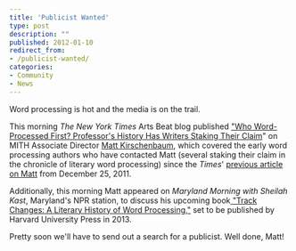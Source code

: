 ```yaml
---
title: 'Publicist Wanted'
type: post
description: ""
published: 2012-01-10
redirect_from: 
- /publicist-wanted/
categories:
- Community
- News
---
```

Word processing is hot and the media is on the trail.

This morning _The New York Times_ Arts Beat blog published ["Who Word-Processed First? Professor's History Has Writers Staking Their Claim](http://artsbeat.blogs.nytimes.com/2012/01/10/who-word-processed-first-professors-history-has-writers-staking-their-claim/?scp=2&sq=matthew%20kirschenbaum&st=cse)" on MITH Associate Director [Matt Kirschenbaum](//mkirschenbaum.wordpress.com/), which covered the early word processing authors who have contacted Matt (several staking their claim in the chronicle of literary word processing) since the _Times_' [previous article on Matt](https://www.nytimes.com/2011/12/26/books/a-literary-history-of-word-processing.html?scp=1&sq=matthew%20kirschenbaum&st=cse) from December 25, 2011.

Additionally, this morning Matt appeared on _Maryland Morning with Sheilah Kast_, Maryland's NPR station, to discuss his upcoming book[ "Track Changes: A Literary History of Word Processing,"](https://mkirschenbaum.wordpress.com/2011/04/10/track-changes/) set to be published by Harvard University Press in 2013.

Pretty soon we'll have to send out a search for a publicist. Well done, Matt!
